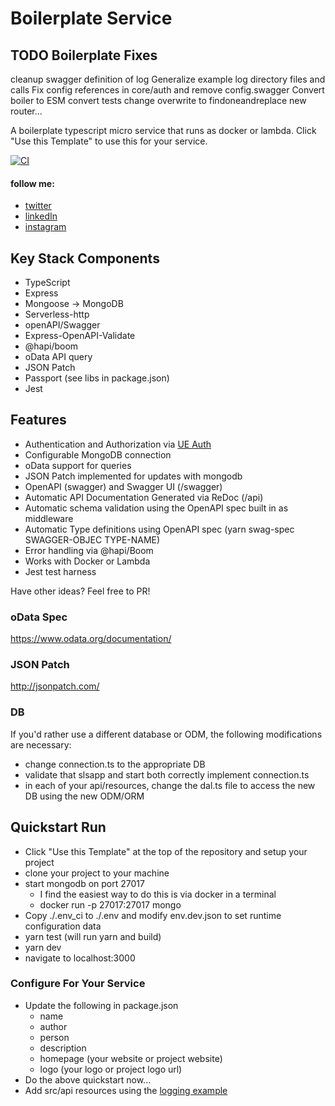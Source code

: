 # Boilerplate Service

## TODO Boilerplate Fixes

cleanup swagger definition of log
Generalize example log directory files and calls
Fix config references in core/auth and remove config.swagger
Convert boiler to ESM
convert tests
change overwrite to findoneandreplace
new router...

A boilerplate typescript micro service that runs as docker or lambda. Click "Use this Template" to use this for your service.

[![CI](https://github.com/theBoEffect/boilerplate/actions/workflows/main.yml/badge.svg?branch=master)](https://github.com/theBoEffect/boilerplate/actions/workflows/main.yml)

#### follow me:
* [twitter](https://twitter.com/theboeffect)
* [linkedIn](https://www.linkedin.com/in/bmotlagh/)
* [instagram](https://www.instagram.com/theboeffect/)

## Key Stack Components

* TypeScript
* Express
* Mongoose -> MongoDB
* Serverless-http
* openAPI/Swagger
* Express-OpenAPI-Validate
* @hapi/boom
* oData API query
* JSON Patch
* Passport (see libs in package.json)
* Jest

## Features

* Authentication and Authorization via [UE Auth](https://ueauth.com)
* Configurable MongoDB connection
* oData support for queries
* JSON Patch implemented for updates with mongodb
* OpenAPI (swagger) and Swagger UI (/swagger)
* Automatic API Documentation Generated via ReDoc (/api)
* Automatic schema validation using the OpenAPI spec built in as middleware
* Automatic Type definitions using OpenAPI spec (yarn swag-spec SWAGGER-OBJEC TYPE-NAME)
* Error handling via @hapi/Boom
* Works with Docker or Lambda
* Jest test harness

Have other ideas? Feel free to PR!

### oData Spec

https://www.odata.org/documentation/

### JSON Patch

http://jsonpatch.com/

### DB

If you'd rather use a different database or ODM, the following modifications are necessary:

* change connection.ts to the appropriate DB
* validate that slsapp and start both correctly implement connection.ts
* in each of your api/resources, change the dal.ts file to access the new DB using the new ODM/ORM

## Quickstart Run

* Click "Use this Template" at the top  of the repository and setup your project
* clone your project to your machine
* start mongodb on port 27017
    * I find the easiest way to do this is via docker in a terminal
    * docker run -p 27017:27017 mongo
* Copy ./.env_ci to ./.env and modify env.dev.json to set runtime configuration data
* yarn test (will run yarn and build)
* yarn dev
* navigate to localhost:3000

### Configure For Your Service

* Update the following in package.json
    * name
    * author
    * person
    * description
    * homepage (your website or project website)
    * logo (your logo or project logo url)
* Do the above quickstart now...
* Add src/api resources using the [logging example](./src/api/logging)